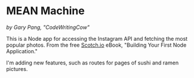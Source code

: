 # MEAN Machine
_by Gary Pang, "CodeWritingCow"_

This is a Node app for accessing the Instagram API and fetching the most popular photos. From the free [Scotch.io](https://scotch.io) eBook, "Building Your First Node Application."

I'm adding new features, such as routes for pages of sushi and ramen pictures.
